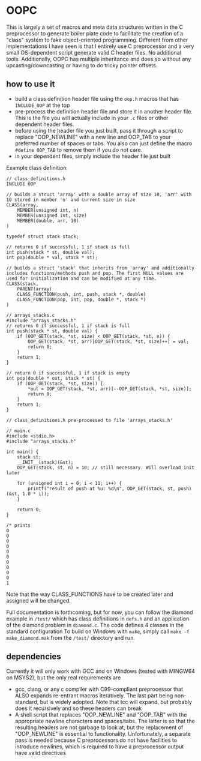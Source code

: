 # OOPC

This is largely a set of macros and meta data structures written in the C preprocessor to generate boiler plate code to facilitate the creation of a "class" system to fake object-oriented programming. Different from other implementations I have seen is that I entirely use C preprocessor and a very small OS-dependent script generate valid C header files. No additional tools. Additionally, OOPC has multiple inheritance and does so without any upcasting/downcasting or having to do tricky pointer offsets.

## how to use it

- build a class definition header file using the `oop.h` macros that has `INCLUDE_OOP` at the top
- pre-process the definition header file and store it in another header file. This is the file you will actually include in your `.c` files or other dependent header files.
- before using the header file you just built, pass it through a script to replace "OOP_NEWLINE" with a new line and OOP_TAB to your preferred number of spaces or tabs. You also can just define the macro `#define OOP_TAB` to remove them if you do not care.
- in your dependent files, simply include the header file just built

Example class definition:
```
// class_definitions.h
INCLUDE OOP

// builds a struct 'array' with a double array of size 10, 'arr' with 10 stored in member 'n' and current size in size
CLASS(array, 
    MEMBER(unsigned int, n)
    MEMBER(unsigned int, size)
    MEMBER(double, arr, 10)
)

typedef struct stack stack;

// returns 0 if successful, 1 if stack is full
int push(stack * st, double val);
int pop(double * val, stack * st);

// builds a struct 'stack' that inherits from 'array' and additionally includes functions/methods push and pop. The first NULL values are used for initialization and can be modified at any time.
CLASS(stack,
    PARENT(array)
    CLASS_FUNCTION(push, int, push, stack *, double)
    CLASS_FUNCTION(pop, int, pop, double *, stack *)
)

// arrays_stacks.c
#include "arrays_stacks.h"
// returns 0 if successful, 1 if stack is full
int push(stack * st, double val) {
    if (OOP_GET(stack, *st, size) < OOP_GET(stack, *st, n)) {
        OOP_GET(stack, *st, arr)[OOP_GET(stack, *st, size)++] = val;
        return 0;
    }
    return 1;
}

// return 0 if successful, 1 if stack is empty
int pop(double * out, stack * st) {
    if (OOP_GET(stack, *st, size)) {
        *out = OOP_GET(stack, *st, arr)[--OOP_GET(stack, *st, size)];
        return 0;
    }
    return 1;
}

// class_definitions.h pre-processed to file 'arrays_stacks.h'

// main.c
#include <stdio.h>
#include "arrays_stacks.h"

int main() {    
    stack st;
    __INIT__(stack)(&st);
    OOP_GET(stack, st, n) = 10; // still necessary. Will overload init later

    for (unsigned int i = 0; i < 11; i++) {
        printf("result of push at %u: %d\n", OOP_GET(stack, st, push)(&st, 1.0 * i));
    }

    return 0;
}

/* prints
0
0
0
0
0
0
0
0
0
0
1
```

Note that the way CLASS_FUNCTIONS have to be created later and assigned will be changed.

Full documentation is forthcoming, but for now, you can follow the diamond example in `/test/` which has class definitions in `defs.h` and an application of the diamond problem in `diamond.c`. The code defines 4 classes in the standard configuration To build on Windows with `make`, simply call `make -f make_diamond.mak` from the `/test/` directory and run. 

## dependencies

Currently it will only work with GCC and on Windows (tested with MINGW64 on MSYS2), but the only real requirements are

- gcc, clang, or any c compiler with C99-compliant preprocessor that ALSO expands re-entrant macros iteratively. The last part being non-standard, but is widely adopted. Note that tcc will expand, but probably does it recursively and so these headers can break
- A shell script that replaces "OOP_NEWLINE" and "OOP_TAB" with the appropriate newline characters and spaces/tabs. The latter is so that the resulting headers are not garbage to look at, but the replacement of "OOP_NEWLINE" is essential to functionality. Unfortunately, a separate pass is needed because C preprocessors do not have facilities to introduce newlines, which is required to have a preprocessor output have valid directives